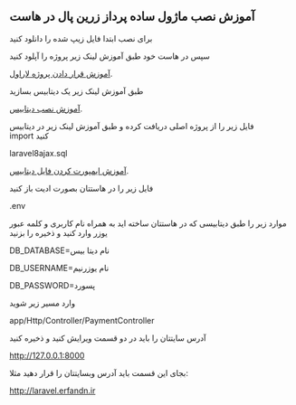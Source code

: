 
## آموزش نصب ماژول ساده پرداز زرین پال در هاست

برای نصب ابتدا فایل زیپ شده را دانلود کنید

سپس در هاست خود طبق آموزش لینک زیر پروژه را آپلود کنید

[آموزش قرار دادن پروژه لاراول](https://mehrhost.com/article/%D9%86%D8%AD%D9%88%D9%87-%D8%A7%D8%AC%D8%B1%D8%A7%DB%8C-%D9%BE%D8%B1%D9%88%DA%98%D9%87-%D9%87%D8%A7%DB%8C-laravel-%D9%84%D8%A7%D8%B1%D8%A7%D9%88%D9%84-%D8%AF%D8%B1-%D9%87%D8%A7%D8%B3%D8%AA-%D9%84/).

طبق آموزش لینک زیر یک دیتابیس بسازید

[آموزش نصب دیتابیس](https://mehrhost.com/article/%D8%A2%D9%85%D9%88%D8%B2%D8%B4-%D8%A7%DB%8C%D8%AC%D8%A7%D8%AF-%D8%AF%DB%8C%D8%AA%D8%A7%D8%A8%DB%8C%D8%B3-database-%D8%AF%D8%B1-%D8%B3%DB%8C%E2%80%8C%D9%BE%D9%86%D9%84-cpanel-%D9%87%D8%A7%D8%B3%D8%AA/).

فایل زیر را از  پروژه اصلی دریافت کرده و طبق آموزش لینک زیر در دیتابیس  
import
کنید

laravel8ajax.sql

[آموزش ایمپورت کردن فایل دیتابیس](https://blog.azardata.net/backup-import-mysql/).

فایل زیر را در هاستتان بصورت ادیت باز کنید

.env

موارد زیر را طبق دیتابیسی که در هاستتان ساخته اید به همراه نام کاربری و کلمه عبور یوزر وارد کنید و ذخیره را بزنید

DB_DATABASE=نام دیتا بیس 

DB_USERNAME=نام یوزرنیم 

DB_PASSWORD=پسورد 

وارد مسیر زیر شوید 

app/Http/Controller/PaymentController

آدرس سایتتان را باید در دو قسمت ویرایش کنید و ذخیره کنید

http://127.0.0.1:8000

بجای این قسمت باید آدرس وبسایتتان را قرار دهید
مثلا: 

http://laravel.erfandn.ir
